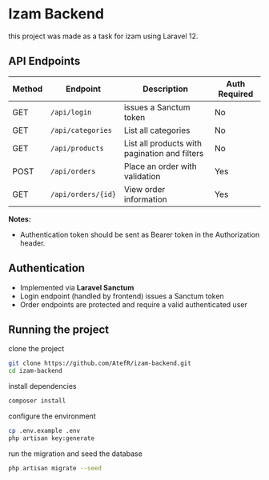 # Izam Backend

this project was made as a task for izam using Laravel 12.

## API Endpoints

| Method | Endpoint           | Description                                   | Auth Required |
|--------|--------------------|-----------------------------------------------|---------------|
| GET    | `/api/login`       | issues a Sanctum token                        | No            |
| GET    | `/api/categories`  | List all categories                           | No            |
| GET    | `/api/products`    | List all products with pagination and filters | No            |
| POST   | `/api/orders`      | Place an order with validation                | Yes           |
| GET    | `/api/orders/{id}` | View order information                        | Yes           |

**Notes:**

- Authentication token should be sent as Bearer token in the Authorization header.

## Authentication

- Implemented via **Laravel Sanctum**
- Login endpoint (handled by frontend) issues a Sanctum token
- Order endpoints are protected and require a valid authenticated user

## Running the project

clone the project

```bash
git clone https://github.com/AtefR/izam-backend.git
cd izam-backend
```

install dependencies

```bash
composer install
```

configure the environment

```bash
cp .env.example .env
php artisan key:generate
```

run the migration and seed the database

```bash
php artisan migrate --seed
```
